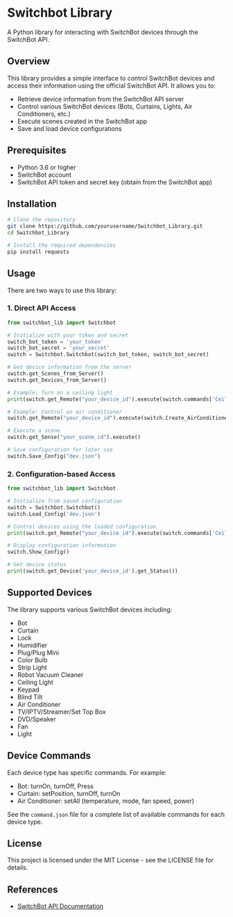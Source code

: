 # Switchbot Library

A Python library for interacting with SwitchBot devices through the SwitchBot API.

## Overview

This library provides a simple interface to control SwitchBot devices and access their information using the official SwitchBot API. It allows you to:

- Retrieve device information from the SwitchBot API server
- Control various SwitchBot devices (Bots, Curtains, Lights, Air Conditioners, etc.)
- Execute scenes created in the SwitchBot app
- Save and load device configurations

## Prerequisites

- Python 3.6 or higher
- SwitchBot account
- SwitchBot API token and secret key (obtain from the SwitchBot app)

## Installation

```bash
# Clone the repository
git clone https://github.com/yourusername/Switchbot_Library.git
cd Switchbot_Library

# Install the required dependencies
pip install requests
```

## Usage

There are two ways to use this library:

### 1. Direct API Access

```python
from switchbot_lib import Switchbot

# Initialize with your token and secret
switch_bot_token = 'your_token'
switch_bot_secret = 'your_secret'
switch = Switchbot.Switchbot(switch_bot_token, switch_bot_secret)

# Get device information from the server
switch.get_Scenes_from_Server()
switch.get_Devices_from_Server()

# Example: Turn on a ceiling light
print(switch.get_Remote("your_device_id").execute(switch.commands['Ceiling Light']['turnOn']))

# Example: Control an air conditioner
switch.get_Remote("your_device_id").execute(switch.Create_AirConditioner_setAll(22, 1, 1, "on"))

# Execute a scene
switch.get_Sense("your_scene_id").execute()

# Save configuration for later use
switch.Save_Config("dev.json")
```

### 2. Configuration-based Access

```python
from switchbot_lib import Switchbot

# Initialize from saved configuration
switch = Switchbot.Switchbot()
switch.Load_Config('dev.json')

# Control devices using the loaded configuration
print(switch.get_Remote("your_device_id").execute(switch.commands['Ceiling Light']['turnOn']))

# Display configuration information
switch.Show_Config()

# Get device status
print(switch.get_Device('your_device_id').get_Status())
```

## Supported Devices

The library supports various SwitchBot devices including:

- Bot
- Curtain
- Lock
- Humidifier
- Plug/Plug Mini
- Color Bulb
- Strip Light
- Robot Vacuum Cleaner
- Ceiling Light
- Keypad
- Blind Tilt
- Air Conditioner
- TV/IPTV/Streamer/Set Top Box
- DVD/Speaker
- Fan
- Light

## Device Commands

Each device type has specific commands. For example:

- Bot: turnOn, turnOff, Press
- Curtain: setPosition, turnOff, turnOn
- Air Conditioner: setAll (temperature, mode, fan speed, power)

See the `command.json` file for a complete list of available commands for each device type.

## License

This project is licensed under the MIT License - see the LICENSE file for details.

## References

- [SwitchBot API Documentation](https://github.com/OpenWonderLabs/SwitchBotAPI)
